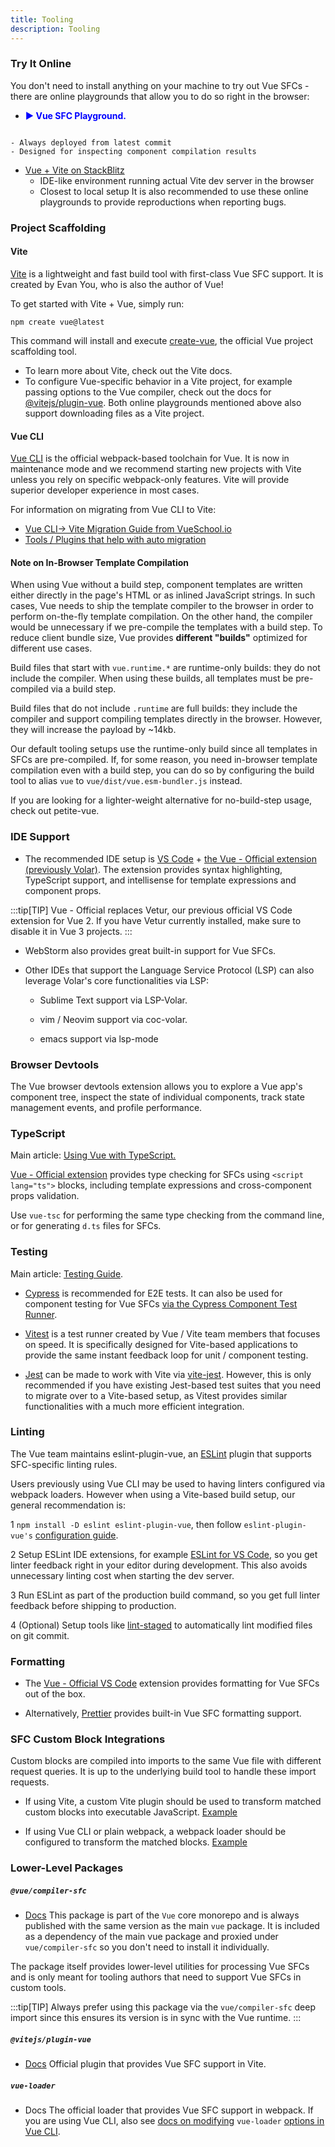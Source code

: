 ```yaml
---
title: Tooling
description: Tooling
---
```


### Try It Online​
You don't need to install anything on your machine to try out Vue SFCs - there are online playgrounds that allow you to do so right in the browser:

- <a href="https://play.vuejs.org/" target="_blank" style="display: inline-flex; align-items: center; text-decoration: none; font-weight: bolder; color: blue;">
  ▶️ Vue SFC Playground.
</a>

    - Always deployed from latest commit
    - Designed for inspecting component compilation results


- [Vue + Vite on StackBlitz](https://stackblitz.com/edit/vitejs-vite-pxsnfk7c?file=index.html&terminal=dev)
    - IDE-like environment running actual Vite dev server in the browser
    - Closest to local setup
It is also recommended to use these online playgrounds to provide reproductions when reporting bugs.

### Project Scaffolding​
#### Vite​

[Vite](https://vite.dev/) is a lightweight and fast build tool with first-class Vue SFC support. It is created by Evan You, who is also the author of Vue!

To get started with Vite + Vue, simply run:

```
npm create vue@latest
```

This command will install and execute [create-vue](https://github.com/vuejs/create-vue), the official Vue project scaffolding tool.

- To learn more about Vite, check out the Vite docs.
- To configure Vue-specific behavior in a Vite project, for example passing options to the Vue compiler, check out the docs for [@vitejs/plugin-vue](https://github.com/vitejs/vite-plugin-vue/tree/main/packages/plugin-vue#readme).
Both online playgrounds mentioned above also support downloading files as a Vite project.

#### Vue CLI​
[Vue CLI](https://cli.vuejs.org/) is the official webpack-based toolchain for Vue. It is now in maintenance mode and we recommend starting new projects with Vite unless you rely on specific webpack-only features. Vite will provide superior developer experience in most cases.

For information on migrating from Vue CLI to Vite:

- [Vue CLI-> Vite Migration Guide from VueSchool.io](https://vueschool.io/articles/vuejs-tutorials/how-to-migrate-from-vue-cli-to-vite/)
- [Tools / Plugins that help with auto migration](https://github.com/vitejs/awesome-vite#vue-cli)

#### Note on In-Browser Template Compilation​
When using Vue without a build step, component templates are written either directly in the page's HTML or as inlined JavaScript strings. In such cases, Vue needs to ship the template compiler to the browser in order to perform on-the-fly template compilation. On the other hand, the compiler would be unnecessary if we pre-compile the templates with a build step. To reduce client bundle size, Vue provides **different "builds"** optimized for different use cases.

Build files that start with `vue.runtime.*` are runtime-only builds: they do not include the compiler. When using these builds, all templates must be pre-compiled via a build step.

Build files that do not include `.runtime` are full builds: they include the compiler and support compiling templates directly in the browser. However, they will increase the payload by ~14kb.

Our default tooling setups use the runtime-only build since all templates in SFCs are pre-compiled. If, for some reason, you need in-browser template compilation even with a build step, you can do so by configuring the build tool to alias `vue` to `vue/dist/vue.esm-bundler.js` instead.

If you are looking for a lighter-weight alternative for no-build-step usage, check out petite-vue.

### IDE Support​
- The recommended IDE setup is [VS Code](https://code.visualstudio.com/) + [the Vue - Official extension (previously Volar)](https://marketplace.visualstudio.com/items?itemName=Vue.volar). The extension provides syntax highlighting, TypeScript support, and intellisense for template expressions and component props.

:::tip[TIP]
Vue - Official replaces Vetur, our previous official VS Code extension for Vue 2. If you have Vetur currently installed, make sure to disable it in Vue 3 projects.
:::

- WebStorm also provides great built-in support for Vue SFCs.

- Other IDEs that support the Language Service Protocol (LSP) can also leverage Volar's core functionalities via LSP:

  - Sublime Text support via LSP-Volar.

  - vim / Neovim support via coc-volar.

  - emacs support via lsp-mode

### Browser Devtools​
The Vue browser devtools extension allows you to explore a Vue app's component tree, inspect the state of individual components, track state management events, and profile performance.

### TypeScript​
Main article: [Using Vue with TypeScript.]()

[Vue - Official extension](https://github.com/vuejs/language-tools) provides type checking for SFCs using `<script lang="ts">` blocks, including template expressions and cross-component props validation.

Use `vue-tsc` for performing the same type checking from the command line, or for generating `d.ts` files for SFCs.

### Testing

Main article: [Testing Guide]().

- [Cypress](https://www.cypress.io/) is recommended for E2E tests. It can also be used for component testing for Vue SFCs [via the Cypress Component Test Runner](https://docs.cypress.io/app/component-testing/get-started).

- [Vitest](https://vitest.dev/) is a test runner created by Vue / Vite team members that focuses on speed. It is specifically designed for Vite-based applications to provide the same instant feedback loop for unit / component testing.

- [Jest](https://jestjs.io/) can be made to work with Vite via [vite-jest](https://github.com/haoqunjiang/vite-jest). However, this is only recommended if you have existing Jest-based test suites that you need to migrate over to a Vite-based setup, as Vitest provides similar functionalities with a much more efficient integration.

### Linting​
The Vue team maintains eslint-plugin-vue, an [ESLint](https://eslint.org/) plugin that supports SFC-specific linting rules.

Users previously using Vue CLI may be used to having linters configured via webpack loaders. However when using a Vite-based build setup, our general recommendation is:

1 `npm install -D eslint eslint-plugin-vue`, then follow `eslint-plugin-vue's` [configuration guide](https://eslint.vuejs.org/user-guide/#usage).

2 Setup ESLint IDE extensions, for example [ESLint for VS Code](https://marketplace.visualstudio.com/items?itemName=dbaeumer.vscode-eslint), so you get linter feedback right in your editor during development. This also avoids unnecessary linting cost when starting the dev server.

3 Run ESLint as part of the production build command, so you get full linter feedback before shipping to production.

4 (Optional) Setup tools like [lint-staged](https://github.com/lint-staged/lint-staged) to automatically lint modified files on git commit.

### Formatting​

- The [Vue - Official VS Code](https://github.com/vuejs/language-tools) extension provides formatting for Vue SFCs out of the box.

- Alternatively, [Prettier](https://prettier.io/) provides built-in Vue SFC formatting support.

### SFC Custom Block Integrations​
Custom blocks are compiled into imports to the same Vue file with different request queries. It is up to the underlying build tool to handle these import requests.

- If using Vite, a custom Vite plugin should be used to transform matched custom blocks into executable JavaScript. [Example](https://github.com/vitejs/vite-plugin-vue/tree/main/packages/plugin-vue#example-for-transforming-custom-blocks)

- If using Vue CLI or plain webpack, a webpack loader should be configured to transform the matched blocks. [Example](https://github.com/vitejs/vite-plugin-vue/tree/main/packages/plugin-vue#example-for-transforming-custom-blocks)


### Lower-Level Packages​
##### `@vue/compiler-sfc​`
- [Docs](https://github.com/vuejs/core/tree/main/packages/compiler-sfc)
This package is part of the `Vue` core monorepo and is always published with the same version as the main `vue` package. It is included as a dependency of the main vue package and proxied under `vue/compiler-sfc` so you don't need to install it individually.

The package itself provides lower-level utilities for processing Vue SFCs and is only meant for tooling authors that need to support Vue SFCs in custom tools.

:::tip[TIP]
Always prefer using this package via the `vue/compiler-sfc` deep import since this ensures its version is in sync with the Vue runtime.
:::


##### `@vitejs/plugin-vue​`
- [Docs](https://github.com/vitejs/vite-plugin-vue/tree/main/packages/plugin-vue)
Official plugin that provides Vue SFC support in Vite.

##### `vue-loader​`
- Docs
The official loader that provides Vue SFC support in webpack. If you are using Vue CLI, also see [docs on modifying](https://cli.vuejs.org/guide/webpack.html#modifying-options-of-a-loader) `vue-loader` [options in Vue CLI](https://cli.vuejs.org/guide/webpack.html#modifying-options-of-a-loader).